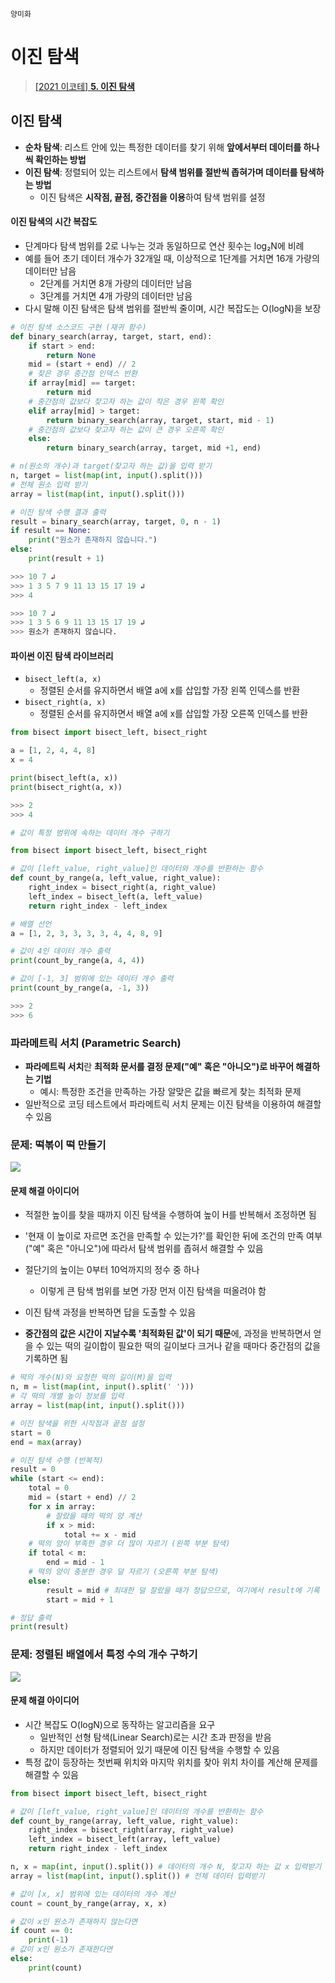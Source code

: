 `양미화`

<h1> 이진 탐색 </h1>

> <a href="https://www.youtube.com/watch?v=94RC-DsGMLo&list=PLRx0vPvlEmdAghTr5mXQxGpHjWqSz0dgC&index=5" target="_blacnk"> [2021 이코테] **5. 이진 탐색**  </a> 

<h2> 이진 탐색 </h2>

- **순차 탐색**: 리스트 안에 있는 특정한 데이터를 찾기 위해 **앞에서부터 데이터를 하나씩 확인하는 방법**
- **이진 탐색**: 정렬되어 있는 리스트에서 **탐색 범위를 절반씩 좁혀가며 데이터를 탐색하는 방법**
  - 이진 탐색은 **시작점, 끝점, 중간점을 이용**하여 탐색 범위를 설정

<h4> 이진 탐색의 시간 복잡도 </h4>

- 단계마다 탐색 범위를 2로 나누는 것과 동일하므로 연산 횟수는 log₂N에 비례
- 예를 들어 초기 데이터 개수가 32개일 때, 이상적으로 1단계를 거치면 16개 가량의 데이터만 남음
  - 2단계를 거치면 8개 가량의 데이터만 남음
  - 3단계를 거치면 4개 가량의 데이터만 남음
- 다시 말해 이진 탐색은 탐색 범위를 절반씩 줄이며, 시간 복잡도는 O(logN)을 보장

```python
# 이진 탐색 소스코드 구현 (재귀 함수)
def binary_search(array, target, start, end):
    if start > end:
        return None
    mid = (start + end) // 2
    # 찾은 경우 중간점 인덱스 반환
    if array[mid] == target:
        return mid
    # 중간점의 값보다 찾고자 하는 값이 작은 경우 왼쪽 확인
    elif array[mid] > target:
        return binary_search(array, target, start, mid - 1)
    # 중간점의 값보다 찾고자 하는 값이 큰 경우 오른쪽 확인
    else:
        return binary_search(array, target, mid +1, end)

# n(원소의 개수)과 target(찾고자 하는 값)을 입력 받기
n, target = list(map(int, input().split()))
# 전체 원소 입력 받기
array = list(map(int, input().split()))

# 이진 탐색 수행 결과 출력
result = binary_search(array, target, 0, n - 1)
if result == None:
    print("원소가 존재하지 않습니다.")
else:
    print(result + 1)

>>> 10 7 ↲
>>> 1 3 5 7 9 11 13 15 17 19 ↲
>>> 4

>>> 10 7 ↲
>>> 1 3 5 6 9 11 13 15 17 19 ↲
>>> 원소가 존재하지 않습니다.
```

<h4> 파이썬 이진 탐색 라이브러리 </h4>

- `bisect_left(a, x)`
  - 정렬된 순서를 유지하면서 배열 a에 x를 삽입할 가장 왼쪽 인덱스를 반환
- `bisect_right(a, x)`
  - 정렬된 순서를 유지하면서 배열 a에 x를 삽입할 가장 오른쪽 인덱스를 반환

```python
from bisect import bisect_left, bisect_right

a = [1, 2, 4, 4, 8]
x = 4

print(bisect_left(a, x))
print(bisect_right(a, x))

>>> 2
>>> 4
```

```python
# 값이 특정 범위에 속하는 데이터 개수 구하기

from bisect import bisect_left, bisect_right

# 값이 [left_value, right_value]인 데이터와 개수를 반환하는 함수
def count_by_range(a, left_value, right_value):
    right_index = bisect_right(a, right_value)
    left_index = bisect_left(a, left_value)
    return right_index - left_index

# 배열 선언
a = [1, 2, 3, 3, 3, 3, 4, 4, 8, 9]

# 값이 4인 데이터 개수 출력
print(count_by_range(a, 4, 4))

# 값이 [-1, 3] 범위에 있는 데이터 개수 출력
print(count_by_range(a, -1, 3))

>>> 2
>>> 6
```

<h3> 파라메트릭 서치 (Parametric Search) </h3>

- **파라메트릭 서치**란 **최적화 문서를 결정 문제("예" 혹은 "아니오")로 바꾸어 해결하는 기법**
  - 예시: 특정한 조건을 만족하는 가장 알맞은 값을 빠르게 찾는 최적화 문제
- 일반적으로 코딩 테스트에서 파라메트릭 서치 문제는 이진 탐색을 이용하여 해결할 수 있음

<h3> 문제: 떡볶이 떡 만들기 </h3>

![](https://images.velog.io/images/hwaya2828/post/91b17d13-90b2-443d-ba8c-4cbaf284d3e2/%EC%8A%A4%ED%81%AC%EB%A6%B0%EC%83%B7%202021-08-11%20%EC%98%A4%ED%9B%84%206.22.43.png)

<h4> 문제 해결 아이디어 </h4>

- 적절한 높이를 찾을 때까지 이진 탐색을 수행하여 높이 H를 반복해서 조정하면 됨
- '현재 이 높이로 자르면 조건을 만족할 수 있는가?'를 확인한 뒤에 조건의 만족 여부("예" 혹은 "아니오")에 따라서 탐색 범위를 좁혀서 해결할 수 있음
- 절단기의 높이는 0부터 10억까지의 정수 중 하나
  - 이렇게 큰 탐색 범위를 보면 가장 먼저 이진 탐색을 떠올려야 함


- 이진 탐색 과정을 반복하면 답을 도출할 수 있음
- **중간점의 값은 시간이 지날수록 '최적화된 값'이 되기 때문**에, 과정을 반복하면서 얻을 수 있는 떡의 길이합이 필요한 떡의 길이보다 크거나 같을 때마다 중간점의 값을 기록하면 됨

```python
# 떡의 개수(N)와 요청한 떡의 길이(M)을 입력
n, m = list(map(int, input().split(' ')))
# 각 떡의 개별 높이 정보를 입력
array = list(map(int, input().split()))

# 이진 탐색을 위한 시작점과 끝점 설정
start = 0
end = max(array)

# 이진 탐색 수행 (반복적)
result = 0
while (start <= end):
    total = 0
    mid = (start + end) // 2
    for x in array:
        # 잘랐을 때의 떡의 양 계산
        if x > mid:
            total += x - mid
    # 떡의 양이 부족한 경우 더 많이 자르기 (왼쪽 부분 탐색)
    if total < m:
        end = mid - 1
    # 떡의 양이 충분한 경우 덜 자르기 (오른쪽 부분 탐색)
    else:
        result = mid # 최대한 덜 잘랐을 때가 정답으므로, 여기에서 result에 기록
        start = mid + 1

# 정답 출력
print(result)
```

<h3> 문제: 정렬된 배열에서 특정 수의 개수 구하기 </h3>

![](https://images.velog.io/images/hwaya2828/post/89c505bc-619b-411a-aa3c-d64c459f0972/%EC%8A%A4%ED%81%AC%EB%A6%B0%EC%83%B7%202021-08-11%20%EC%98%A4%ED%9B%84%206.53.07.png)

<h4> 문제 해결 아이디어 </h4>

- 시간 복잡도 O(logN)으로 동작하는 알고리즘을 요구
  - 일반적인 선형 탐색(Linear Search)로는 시간 초과 판정을 받음
  - 하지만 데이터가 정렬되어 있기 때문에 이진 탐색을 수행할 수 있음
- 특정 값이 등장하는 첫번째 위치와 마지막 위치를 찾아 위치 차이를 계산해 문제를 해결할 수 있음

```python
from bisect import bisect_left, bisect_right

# 값이 [left_value, right_value]인 데이터의 개수를 반환하는 함수
def count_by_range(array, left_value, right_value):
    right_index = bisect_right(array, right_value)
    left_index = bisect_left(array, left_value)
    return right_index - left_index

n, x = map(int, input().split()) # 데이터의 개수 N, 찾고자 하는 값 x 입력받기
array = list(map(int, input().split()) # 전체 데이터 입력받기

# 값이 [x, x] 범위에 있는 데이터의 개수 계산
count = count_by_range(array, x, x)

# 값이 x인 원소가 존재하지 않는다면
if count == 0:
    print(-1)
# 값이 x인 원소가 존재한다면
else:
    print(count)
```



